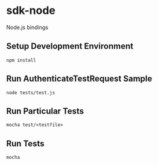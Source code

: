# sdk-node
Node.js bindings


## Setup Development Environment
`npm install`

## Run AuthenticateTestRequest Sample
`node tests/test.js`

## Run Particular Tests
`mocha test/<testfile>`

## Run Tests
`mocha`


